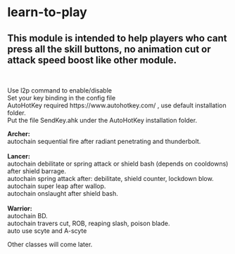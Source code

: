 # learn-to-play
<p><h2>This module is intended to help players who cant press all the skill buttons, no animation cut or attack speed boost like other module.</h2><br></p>
<p>Use l2p command to enable/disable<br>
Set your key binding in the config file<br>
AutoHotKey required https://www.autohotkey.com/ , use default installation folder.<br>
Put the file SendKey.ahk under the AutoHotKey installation folder.</p>

<span><b>Archer:</b></span><br>
autochain sequential fire after radiant penetrating and thunderbolt.<br>
<br>
<span><b>Lancer:</b></span><br>
autochain debilitate or spring attack or shield bash (depends on cooldowns) after shield barrage.<br>
autochain spring attack after: debilitate, shield counter, lockdown blow.<br>
autochain super leap after wallop.<br>
autochain onslaught after shield bash.<br>
<br>
<span><b>Warrior:</b></span><br>
autochain BD.<br>
autochain travers cut, ROB, reaping slash, poison blade.<br>
auto use scyte and A-scyte<br>

Other classes will come later.


